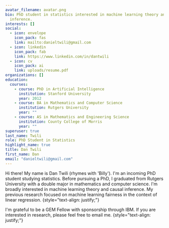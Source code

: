 ```yaml
---
avatar_filename: avatar.png
bio: PhD student in statistics interested in machine learning theory and causal
  inference.
interests: []
social:
  - icon: envelope
    icon_pack: fas
    link: mailto:danieltwili@gmail.com
  - icon: linkedin
    icon_pack: fab
    link: https://www.linkedin.com/in/dantwili
  - icon: cv
    icon_pack: ai
    link: uploads/resume.pdf
organizations: []
education:
  courses:
    - course: PhD in Artificial Intelligence
      institution: Stanford University
      year: 2012
    - course: BA in Mathematics and Computer Science
      institution: Rutgers University
      year: ""
    - course: AS in Mathematics and Engineering Science
      institution: County College of Morris
      year: ""
superuser: true
last_name: Twili
role: PhD Student in Statistics
highlight_name: true
title: Dan Twili
first_name: Dan
email: "danieltwili@gmail.com"
---
```

Hi there! My name is Dan Twili (rhymes with 'Billy'). I'm an incoming PhD student studying statistics. Before pursuing a PhD, I graduated from Rutgers University with a double major in mathematics and computer science. I'm broadly interested in machine learning theory and causal inference. My previous research focused on machine learning fairness in the context of linear regression.
{style="text-align: justify;"} 

I'm grateful to be a GEM Fellow with sponsorship through IBM. If you are interested in research, please feel free to email me.
{style="text-align: justify;"}
